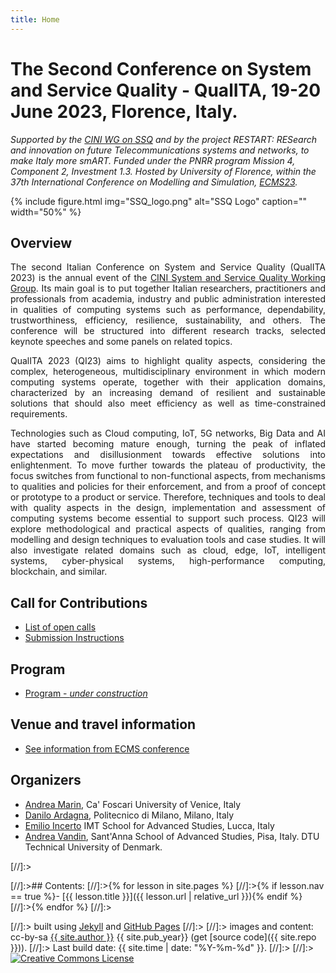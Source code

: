 ```yaml
---
title: Home
---
```


# The Second Conference on System and Service Quality - QualITA, 19-20  June 2023, Florence, Italy.

*Supported by the [CINI WG on SSQ](https://www.consorzio-cini.it/index.php/it/gdl/system-and-service-quality) and by the project RESTART: RESearch and innovation on future Telecommunications systems and networks, to make Italy more smART.
Funded under the PNRR program Mission 4, Component 2, Investment 1.3. Hosted by University of Florence,  within the 37th International Conference on Modelling and Simulation, [ECMS23](https://scs-europe.net/conf/ecms2023/).*
  
{% include figure.html img="SSQ_logo.png" alt="SSQ Logo" caption="" width="50%" %}

## Overview

<p style='text-align: justify;'>
The second Italian Conference on System and Service Quality (QualITA 2023) is the annual event of the <a href="https://www.consorzio-cini.it/index.php/it/gdl/system-and-service-quality">CINI System and Service Quality Working Group</a>. Its main goal is to put together Italian researchers, practitioners and professionals from academia, industry and public administration interested in qualities of computing systems such as performance, dependability, trustworthiness, efficiency, resilience, sustainability, and others. The conference will be structured into different research tracks, selected keynote speeches and some panels on related topics.
</p>
	
<p style='text-align: justify;'>
QualITA 2023  (QI23) aims to highlight quality aspects, considering the complex, heterogeneous, multidisciplinary environment in which modern computing systems operate, together with their application domains, characterized by an increasing demand of resilient and sustainable solutions that should also meet efficiency as well as time-constrained requirements. 
</p>

<p style='text-align: justify;'>
Technologies such as Cloud computing, IoT, 5G networks, Big Data and AI have started becoming mature enough, turning the peak of inflated expectations and disillusionment towards effective solutions into enlightenment. To move further towards the plateau of productivity, the focus switches from functional to non-functional aspects, from mechanisms to qualities and policies for their enforcement, and from a proof of concept or prototype to a product or service. Therefore, techniques and tools to deal with quality aspects in the design, implementation and assessment of computing systems become essential to support such process. QI23 will explore methodological and practical aspects of qualities, ranging from modelling and design techniques to evaluation tools and case studies. It will also investigate related domains such as cloud, edge, IoT, intelligent systems, cyber-physical systems, high-performance computing, blockchain, and similar.
</p>

## Call for Contributions

- [List of open calls](https://qualitawg.github.io/0-Calls.html)
- [Submission Instructions](https://qualitawg.github.io/0-Calls.html#submission-instructions)

## Program

- [Program - _under construction_](https://qualitawg.github.io/1-Program.html)

## Venue and travel information

- [See information from ECMS conference](https://scs-europe.net/conf/ecms2023/)

## Organizers
- [Andrea Marin](https://www.unive.it/data/persone/5592332), Ca' Foscari University of Venice, Italy
- [Danilo Ardagna](https://ardagna.faculty.polimi.it/), Politecnico di Milano, Milano, Italy
- [Emilio Incerto](https://sysma.imtlucca.it/pages/emilio-incerto/) IMT School for Advanced Studies, Lucca, Italy
- [Andrea Vandin](https://www.santannapisa.it/en/andrea-vandin), Sant'Anna School of Advanced Studies, Pisa, Italy. DTU Technical University of Denmark.
	

[//]:><div class="toc" markdown="1">
[//]:>## Contents:
[//]:>{% for lesson in site.pages %}
[//]:>{% if lesson.nav == true %}- [{{ lesson.title }}]({{ lesson.url | relative_url }}){% endif %}
[//]:>{% endfor %}
[//]:></div>
 
[//]:> built using [Jekyll](https://jekyllrb.com/) and [GitHub Pages](https://pages.github.com/)
[//]:>
[//]:> images and content: cc-by-sa <a href="https://github.com/{{ site.github_username }}">{{ site.author }}</a> {{ site.pub_year}} (get [source code]({{ site.repo }})).
[//]:> Last build date: {{ site.time | date: "%Y-%m-%d" }}.
[//]:>
[//]:> <a href="http://creativecommons.org/licenses/by-sa/4.0/" rel="license"><img style="border-width: 0;" src="https://i.creativecommons.org/l/by-sa/4.0/88x31.png" alt="Creative Commons License" /></a>
